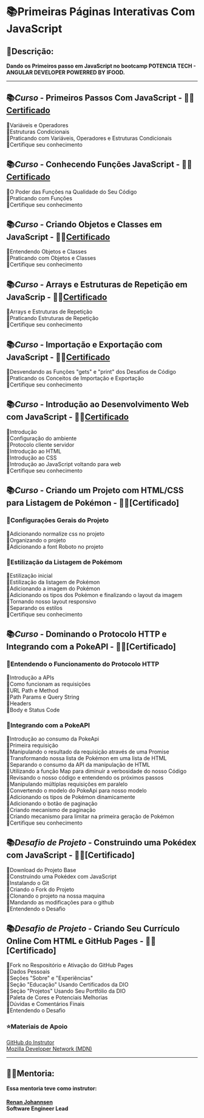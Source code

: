 # 📚Primeiras Páginas Interativas Com JavaScript

## 👀Descrição:
<b>
Dando os Primeiros passo em JavaScript no bootcamp POTENCIA TECH - ANGULAR DEVELOPER POWERRED BY IFOOD.
</b>   

____________________________
## 📚<i>Curso -</i> Primeiros Passos Com JavaScript - 👨‍🎓[Certificado](https://github.com/jhon-lenon/Potencia-Tech-Angular-Developer-Powered-by-iFood/tree/main/02-Primeiras_Paginas_Interativas_com_JavaScript/Certificados/01-Primeiros_Passos_Com_JavaScript)
🔹Variáveis e Operadores  
🔹Estruturas Condicionais  
🔹Praticando com Variáveis, Operadores e Estruturas Condicionais  
🔸Certifique seu conhecimento  

## 📚<i>Curso -</i> Conhecendo Funções JavaScript - 👨‍🎓[Certificado](https://github.com/jhon-lenon/Potencia-Tech-Angular-Developer-Powered-by-iFood/tree/main/02-Primeiras_Paginas_Interativas_com_JavaScript/Certificados/02_Conhecendo_Fun%C3%A7%C3%B5es_JavaScript)  
🔹O Poder das Funções na Qualidade do Seu Código  
🔹Praticando com Funções  
🔸Certifique seu conhecimento   

## 📚<i>Curso -</i> Criando Objetos e Classes em JavaScript - 👨‍🎓[Certificado](https://github.com/jhon-lenon/Potencia-Tech-Angular-Developer-Powered-by-iFood/tree/main/02-Primeiras_Paginas_Interativas_com_JavaScript/Certificados/03-Criando_Objeto_e_Classes_com_JavaScript)   
🔹Entendendo Objetos e Classes  
🔹Praticando com Objetos e Classes  
🔸Certifique seu conhecimento  

## 📚<i>Curso -</i> Arrays e Estruturas de Repetição em JavaScrip - 👨‍🎓[Certificado](https://github.com/jhon-lenon/Potencia-Tech-Angular-Developer-Powered-by-iFood/tree/main/02-Primeiras_Paginas_Interativas_com_JavaScript/Certificados/04-Arrays_Estruturas_de_Repeti%C3%A7%C3%A3o_em_JavaScrip)  
🔹Arrays e Estruturas de Repetição  
🔹Praticando Estruturas de Repetição  
🔸Certifique seu conhecimento  

## 📚<i>Curso -</i> Importação e Exportação com JavaScript - 👨‍🎓[Certificado](https://github.com/jhon-lenon/Potencia-Tech-Angular-Developer-Powered-by-iFood/tree/main/02-Primeiras_Paginas_Interativas_com_JavaScript/Certificados/05-Importa%C3%A7%C3%A3o_e_Exporta%C3%A7%C3%A3o_com_JavaScript)  
🔹Desvendando as Funções "gets" e "print" dos Desafios de Código  
🔹Praticando os Conceitos de Importação e Exportação  
🔸Certifique seu conhecimento  

## 📚<i>Curso -</i> Introdução ao Desenvolvimento Web com JavaScript - 👨‍🎓[Certificado](https://github.com/jhon-lenon/Potencia-Tech-Angular-Developer-Powered-by-iFood/tree/main/02-Primeiras_Paginas_Interativas_com_JavaScript/Certificados/06-Introducao_ao_Desenvolvimento_Web_com_JavaScript)  
🔹Introdução  
🔹Configuração do ambiente  
🔹Protocolo cliente servidor  
🔹Introdução ao HTML  
🔹Introdução ao CSS  
🔹Introdução ao JavaScript voltando para web   
🔸Certifique seu conhecimento  

## 📚<i>Curso -</i> Criando um Projeto com HTML/CSS para Listagem de Pokémon - 👨‍🎓[Certificado]  
### 🔺Configurações Gerais do Projeto  
🔹Adicionando normalize css no projeto  
🔹Organizando o projeto  
🔹Adicionando a font Roboto no projeto  

### 🔺Estilização da Listagem de Pokémom  
🔹Estilização inicial  
🔹Estilização da listagem de Pokémon  
🔹Adicionando a imagem do Pokémon  
🔹Adicionando os tipos dos Pokémon e finalizando o layout da imagem  
🔹Tornando nosso layout responsivo  
🔹Separando os estilos  
🔸Certifique seu conhecimento  

## 📚<i>Curso -</i> Dominando o Protocolo HTTP e Integrando com a PokeAPI - 👨‍🎓[Certificado]  
### 🔺Entendendo o Funcionamento do Protocolo HTTP  
🔹Introdução a APIs  
🔹Como funcionam as requisições  
🔹URL Path e Method  
🔹Path Params e Query String  
🔹Headers  
🔹Body e Status Code  

### 🔺Integrando com a PokeAPI  
🔹Introdução ao consumo da PokeApi  
🔹Primeira requisição  
🔹Manipulando o resultado da requisição através de uma Promise  
🔹Transformando nossa lista de Pokémon em uma lista de HTML  
🔹Separando o consumo da API da manipulação de HTML  
🔹Utilizando a função Map para diminuir a verbosidade do nosso Código  
🔹Revisando o nosso código e entendendo os próximos passos  
🔹Manipulando múltiplas requisições em paralelo  
🔹Convertendo o modelo do PokeApi para nosso modelo  
🔹Adicionando os tipos de Pokémon dinamicamente  
🔹Adicionando o botão de paginação  
🔹Criando mecanismo de paginação  
🔹Criando mecanismo para limitar na primeira geração de Pokémon  
🔸Certifique seu conhecimento  

## 📚<i>Desafio de Projeto -</i> Construindo uma Pokédex com JavaScript - 👨‍🎓[Certificado]  
🔹Download do Projeto Base  
🔹Construindo uma Pokédex com JavaScript  
🔹Instalando o Git  
🔹Criando o Fork do Projeto  
🔹Clonando o projeto na nossa maquina  
🔹Mandando as modificações para o github  
🔹Entendendo o Desafio  

## 📚<i>Desafio de Projeto -</i> Criando Seu Currículo Online Com HTML e GitHub Pages - 👨‍🎓[Certificado]  
🔹Fork no Respositório e Ativação do GitHub Pages  
🔹Dados Pessoais  
🔹Seções "Sobre" e "Experiências"  
🔹Seção "Educação" Usando Certificados da DIO  
🔹Seção "Projetos" Usando Seu Portfólio da DIO  
🔹Paleta de Cores e Potenciais Melhorias  
🔹Dúvidas e Comentários Finais  
🔹Entendendo o Desafio  













### ⭐️Materiais de Apoio  
[GitHub do Instrutor](https://github.com/digitalinnovationone/javascript-developer-m1)  
[Mozilla Developer Network (MDN)](https://developer.mozilla.org/pt-BR/docs/Learn/Getting_started_with_the_web)  

_____________________________  
## <b>👨‍🏫Mentoria:  
Essa mentoria teve como instrutor:  

####  
[Renan Johannsen](https://www.linkedin.com/in/renanjpaula/ "renanjpaula")  
Software Engineer Lead   
</b>